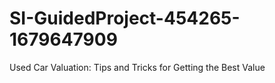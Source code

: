 # SI-GuidedProject-454265-1679647909
Used Car Valuation: Tips and Tricks for Getting the Best Value
